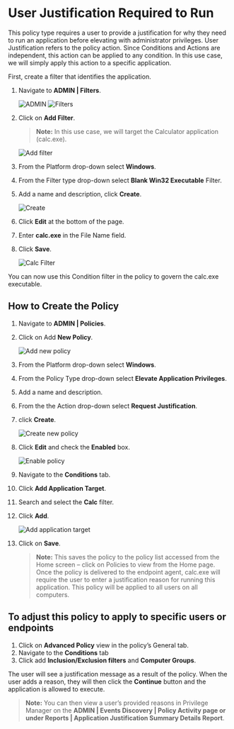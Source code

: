 [title]: # (User Justification Required to Run)
[tags]: # (elevate)
[priority]: # (10)
# User Justification Required to Run

This policy type requires a user to provide a justification for why they need to run an application before elevating with administrator privileges.  User Justification refers to the policy action.  Since Conditions and Actions are independent, this action can be applied to any condition.  In this use case, we will simply apply this action to a specific application.

First, create a filter that identifies the application.

1. Navigate to __ADMIN | Filters__.

   ![ADMIN](images/user-just/us-1.png)
   ![Filters](images/user-just/us-2.png)
1. Click on __Add Filter__.
   >**Note:** In this use case, we will target the Calculator application (calc.exe).

   ![Add filter](images/user-just/us-3.png)
1. From the Platform drop-down select __Windows__.
1. From the Filter type drop-down select __Blank Win32 Executable__ Filter.  
1. Add a name and description, click __Create__.

   ![Create](images/user-just/us-4.png)
1. Click __Edit__ at the bottom of the page.
1. Enter __calc.exe__ in the File Name field.
1. Click __Save__.

   ![Calc Filter](images/user-just/us-5.png)

You can now use this Condition filter in the policy to govern the calc.exe executable.

## How to Create the Policy

1. Navigate to __ADMIN | Policies__.
1. Click on Add __New Policy__.

   ![Add new policy](images/user-just/us-6.png)
1. From the Platform drop-down select __Windows__.
1. From the Policy Type drop-down select __Elevate Application Privileges__.
1. Add a name and description.
1. From the the Action drop-down select __Request Justification__.
1. click __Create__.

   ![Create new policy](images/user-just/us-7.png)
1. Click __Edit__  and check the __Enabled__ box.

   ![Enable policy](images/user-just/us-8.png)
1. Navigate to the __Conditions__ tab.
1. Click __Add Application Target__.
1. Search and select the __Calc__ filter.
1. Click __Add__.  

   ![Add application target](images/user-just/us-9.png)
1. Click on __Save__.

   >**Note:** This saves the policy to the policy list accessed from the Home screen – click on Policies to view from the Home page.  Once the policy is delivered to the endpoint agent, calc.exe will require the user to enter a justification reason for running this application.  This policy will be applied to all users on all computers.

## To adjust this policy to apply to specific users or endpoints

1. Click on __Advanced Policy__ view in the policy’s General tab.
1. Navigate to the __Conditions__ tab
1. Click add __Inclusion/Exclusion filters__ and __Computer Groups__.

The user will see a justification message as a result of the policy.
When the user adds a reason, they will then click the __Continue__ button and the application is allowed to execute.

>**Note:** You can then view a user’s provided reasons in Privilege Manager on the __ADMIN | Events Discovery | Policy Activity page or under Reports | Application Justification Summary Details Report__.

